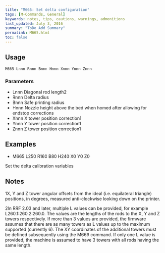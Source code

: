 ```yaml
---
title: "M665: Set delta configuration" 
tags: [M-Commands, General]
keywords: notes, tips, cautions, warnings, admonitions
last_updated: July 3, 2016
summary: "ToDo Add Summary"
permalink: M665.html
toc: false
---
```



## Usage ##
```
M665 Lnnn Rnnn Bnnn Hnnn Xnnn Ynnn Znnn
```

### Parameters ###

+ Lnnn Diagonal rod length2
+ Rnnn Delta radius
+ Bnnn Safe printing radius
+ Hnnn Nozzle height above the bed when homed after allowing for endstop corrections
+ Xnnn X tower position correction1
+ Ynnn Y tower position correction1
+ Znnn Z tower position correction1

## Examples ##

+ M665 L250 R160 B80 H240 X0 Y0 Z0

Set the delta calibration variables

## Notes ##

1X, Y and Z tower angular offsets from the ideal (i.e. equilateral triangle) positions, in degrees, measured anti-clockwise looking down on the printer.

2In RRF 2.03 and later, multiple L values can be provided, for example L260.1:260.2:260.0. The values are the lengths of the rods to the X, Y and Z towers respectively. If more than 3 values are provided, the firmware assumes that there are as many towers as L values up to the maximum supported (currently 6). The XY coordinates of the additional towers must be defined subsequently using the M669 command. If only one L value is provided, the machine is assumed to have 3 towers with all rods having the same length.
